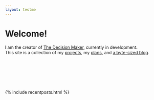 ```yaml
---
layout: testme
---
```


# Welcome!
I am the creator of [The Decision Maker](/thedecisionmaker.html), currently in development. <br>
This site is a collection of my [projects](./projects.html), my [plans](./about.html), and [a byte-sized blog](./bytes_landing.html).

<br>

<br>

<br>

<br>

<br>



{% include recentposts.html %}

